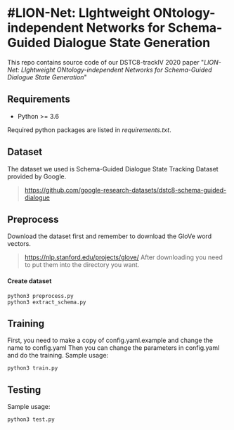 #LION-Net: LIghtweight ONtology-independent Networks for Schema-Guided Dialogue State Generation
===
This repo contains source code of our DSTC8-trackIV 2020 paper "*LION-Net: LIghtweight ONtology-independent Networks for Schema-Guided Dialogue State Generation*"


## Requirements
* Python >= 3.6

Required python packages are listed in *requirements.txt*.

## Dataset

The dataset we used is Schema-Guided Dialogue State Tracking Dataset provided by Google.
> https://github.com/google-research-datasets/dstc8-schema-guided-dialogue

## Preprocess

Download the dataset first and remember to download the GloVe word vectors.
> https://nlp.stanford.edu/projects/glove/
After downloading you need to put them into the directory you want.
#### Create dataset
    python3 preprocess.py
    python3 extract_schema.py

## Training
First, you need to make a copy of config.yaml.example and change the name to config.yaml
Then you can change the parameters in config.yaml and do the training.
Sample usage:

    python3 train.py

## Testing
Sample usage:

    python3 test.py


